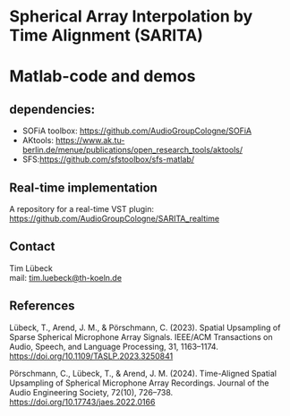 # Spherical Array Interpolation by Time Alignment (SARITA)

# Matlab-code and demos

## dependencies:
 - SOFiA toolbox: https://github.com/AudioGroupCologne/SOFiA
 - AKtools: https://www.ak.tu-berlin.de/menue/publications/open_research_tools/aktools/
 - SFS:https://github.com/sfstoolbox/sfs-matlab/

## Real-time implementation 
A repository for a real-time VST plugin:
https://github.com/AudioGroupCologne/SARITA_realtime

## Contact
Tim Lübeck <br>
mail: tim.luebeck@th-koeln.de

## References
Lübeck, T., Arend, J. M., & Pörschmann, C. (2023). Spatial Upsampling of Sparse Spherical Microphone Array Signals. IEEE/ACM Transactions on Audio, Speech, and Language Processing, 31, 1163–1174. https://doi.org/10.1109/TASLP.2023.3250841    

Pörschmann, C., Lübeck, T., & Arend, J. M. (2024). Time-Aligned Spatial Upsampling of Spherical Microphone Array Recordings. Journal of the Audio Engineering Society, 72(10), 726–738. https://doi.org/10.17743/jaes.2022.0166
